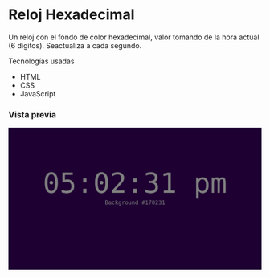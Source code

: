 # Reloj Hexadecimal
Un reloj con el fondo de color hexadecimal, valor tomando de la hora actual (6 digitos). Seactualiza a cada segundo.

Tecnologías usadas
* HTML
* CSS
* JavaScript

### Vista previa
![Reloj](reloj.png?raw=true "Reloj")